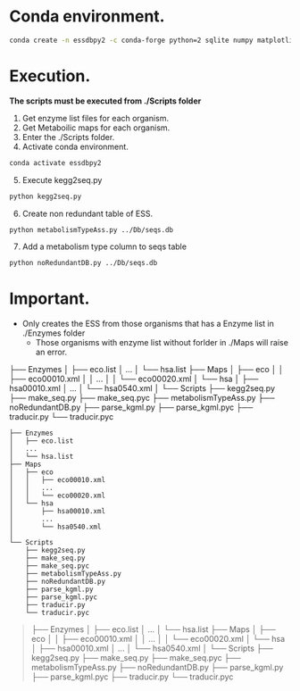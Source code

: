 # Conda environment.

```bash
conda create -n essdbpy2 -c conda-forge python=2 sqlite numpy matplotlib  networkx
```

# Execution.

**The scripts must be executed from ./Scripts folder**

1. Get enzyme list files for each organism.
2. Get Metaboilic maps for each organism.
3. Enter the ./Scripts folder.
4. Activate conda environment.

```bash
conda activate essdbpy2
```

5. Execute kegg2seq.py

```bash
python kegg2seq.py
```

6. Create non redundant table of ESS.

```bash
python metabolismTypeAss.py ../Db/seqs.db
```

7. Add a metabolism type column to seqs table

```bash
python noRedundantDB.py ../Db/seqs.db
```

# Important.

- Only creates the ESS from those organisms that has a Enzyme list in ./Enzymes folder
  - Those organisms with enzyme list without forlder in ./Maps will raise an error.


├── Enzymes
│   ├── eco.list
│   ...
│   └── hsa.list
├── Maps
│   ├── eco
│   │   ├── eco00010.xml
│   │   ...
│   │   └── eco00020.xml
│   └── hsa
│       ├── hsa00010.xml
│       ...
│       └── hsa0540.xml
│
└── Scripts
    ├── kegg2seq.py
    ├── make_seq.py
    ├── make_seq.pyc
    ├── metabolismTypeAss.py
    ├── noRedundantDB.py
    ├── parse_kgml.py
    ├── parse_kgml.pyc
    ├── traducir.py
    └── traducir.pyc


```
├── Enzymes
│   ├── eco.list
│   ...
│   └── hsa.list
├── Maps
│   ├── eco
│   │   ├── eco00010.xml
│   │   ...
│   │   └── eco00020.xml
│   └── hsa
│       ├── hsa00010.xml
│       ...
│       └── hsa0540.xml
│
└── Scripts
    ├── kegg2seq.py
    ├── make_seq.py
    ├── make_seq.pyc
    ├── metabolismTypeAss.py
    ├── noRedundantDB.py
    ├── parse_kgml.py
    ├── parse_kgml.pyc
    ├── traducir.py
    └── traducir.pyc
```


>  
>  ├── Enzymes
>  │   ├── eco.list
>  │   ...
>  │   └── hsa.list
>  ├── Maps
>  │   ├── eco
>  │   │   ├── eco00010.xml
>  │   │   ...
>  │   │   └── eco00020.xml
>  │   └── hsa
>  │       ├── hsa00010.xml
>  │       ...
>  │       └── hsa0540.xml
>  │
>  └── Scripts
>      ├── kegg2seq.py
>      ├── make_seq.py
>      ├── make_seq.pyc
>      ├── metabolismTypeAss.py
>      ├── noRedundantDB.py
>      ├── parse_kgml.py
>      ├── parse_kgml.pyc
>      ├── traducir.py
>      └── traducir.pyc
>  
